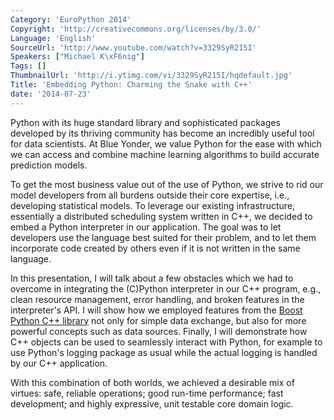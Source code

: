 ```yaml
---
Category: 'EuroPython 2014'
Copyright: 'http://creativecommons.org/licenses/by/3.0/'
Language: 'English'
SourceUrl: 'http://www.youtube.com/watch?v=3329SyR215I'
Speakers: ["Michael K\xF6nig"]
Tags: []
ThumbnailUrl: 'http://i.ytimg.com/vi/3329SyR215I/hqdefault.jpg'
Title: 'Embedding Python: Charming the Snake with C++'
date: '2014-07-23'
---
```

Python with its huge standard library and sophisticated packages developed by its thriving community has become an incredibly useful tool for data scientists. At Blue Yonder, we value Python for the ease with which we can access and combine machine learning algorithms to build accurate prediction models.

To get the most business value out of the use of Python, we strive to rid our model developers from all burdens outside their core expertise, i.e., developing statistical models. To leverage our existing infrastructure, essentially a distributed scheduling system written in C++, we decided to embed a Python interpreter in our application. The goal was to let developers use the language best suited for their problem, and to let them incorporate code created by others even if it is not written in the same language.

In this presentation, I will talk about a few obstacles which we had to overcome in integrating the (C)Python interpreter in our C++ program, e.g., clean resource management, error handling, and broken features in the interpreter's API. I will show how we employed features from the [Boost Python C++ library](http://www.boost.org/doc/libs/1_55_0/libs/python/) not only for simple data exchange, but also for more powerful concepts such as data sources. Finally, I will demonstrate how C++ objects can be used to seamlessly interact with Python, for example to use Python's logging package as usual while the actual logging is handled by our C++ application.

With this combination of both worlds, we achieved a desirable mix of virtues: safe, reliable operations; good run-time performance; fast development; and highly expressive, unit testable core domain logic.
